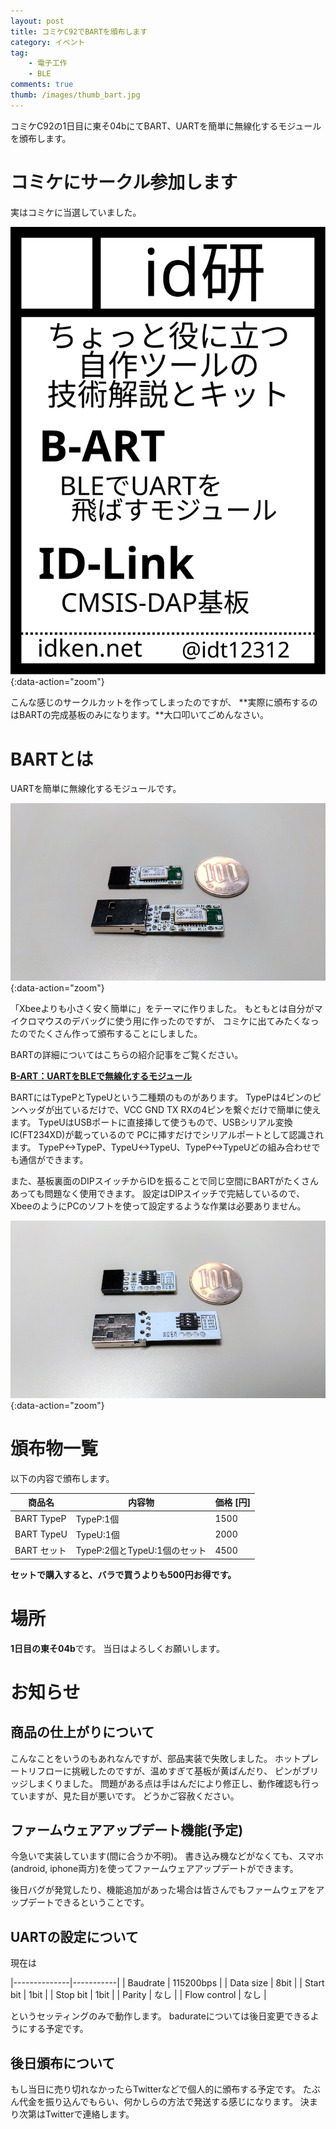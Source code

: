 ```yaml
---
layout: post
title: コミケC92でBARTを頒布します
category: イベント
tag:
    - 電子工作
    - BLE
comments: true
thumb: /images/thumb_bart.jpg
---
```

コミケC92の1日目に東そ04bにてBART、UARTを簡単に無線化するモジュールを頒布します。



# コミケにサークル参加します
実はコミケに当選していました。

![](/images/c92_circle_cut.svg){:data-action="zoom"}

こんな感じのサークルカットを作ってしまったのですが、
**実際に頒布するのはBARTの完成基板のみになります。**大口叩いてごめんなさい。


# BARTとは
UARTを簡単に無線化するモジュールです。

![](/images/bart_overview1.jpg){:data-action="zoom"}

「Xbeeよりも小さく安く簡単に」をテーマに作りました。
もともとは自分がマイクロマウスのデバッグに使う用に作ったのですが、
コミケに出てみたくなったのでたくさん作って頒布することにしました。

BARTの詳細についてはこちらの紹介記事をご覧ください。

[**B-ART：UARTをBLEで無線化するモジュール**](http://idken.net/posts/2017-04-04-b-art/)

BARTにはTypePとTypeUという二種類のものがあります。
TypePは4ピンのピンヘッダが出ているだけで、VCC GND TX RXの4ピンを繋ぐだけで簡単に使えます。
TypeUはUSBポートに直接挿して使うもので、USBシリアル変換IC(FT234XD)が載っているので
PCに挿すだけでシリアルポートとして認識されます。
TypeP<->TypeP、TypeU<->TypeU、TypeP<->TypeUどの組み合わせでも通信ができます。

また、基板裏面のDIPスイッチからIDを振ることで同じ空間にBARTがたくさんあっても問題なく使用できます。
設定はDIPスイッチで完結しているので、XbeeのようにPCのソフトを使って設定するような作業は必要ありません。

![](/images/bart_overview2.jpg){:data-action="zoom"}


# 頒布物一覧

以下の内容で頒布します。

| 商品名      | 内容物                       | 価格 [円] |
|-------------|------------------------------|-----------|
| BART TypeP  | TypeP:1個                    | 1500      |
| BART TypeU  | TypeU:1個                    | 2000      |
| BART セット | TypeP:2個とTypeU:1個のセット | 4500      |

**セットで購入すると、バラで買うよりも500円お得です。**

# 場所

**1日目の東そ04b**です。
当日はよろしくお願いします。


# お知らせ
## 商品の仕上がりについて
こんなことをいうのもあれなんですが、部品実装で失敗しました。
ホットプレートリフローに挑戦したのですが、温めすぎて基板が黄ばんだり、
ピンがブリッジしまくりました。  問題がある点は手はんだにより修正し、動作確認も行っていますが、見た目が悪いです。
どうかご容赦ください。

## ファームウェアアップデート機能(予定)
今急いで実装しています(間に合うか不明)。
書き込み機などがなくても、スマホ(android, iphone両方)を使ってファームウェアアップデートができます。

後日バグが発覚したり、機能追加があった場合は皆さんでもファームウェアをアップデートできるということです。

## UARTの設定について
現在は

|--------------|-----------|
| Baudrate     | 115200bps |
| Data size    | 8bit      |
| Start bit    | 1bit      |
| Stop bit     | 1bit      |
| Parity       | なし      |
| Flow control | なし      |

というセッティングのみで動作します。
badurateについては後日変更できるようにする予定です。

## 後日頒布について
もし当日に売り切れなかったらTwitterなどで個人的に頒布する予定です。
たぶん代金を振り込んでもらい、何かしらの方法で発送する感じになります。
決まり次第はTwitterで連絡します。


